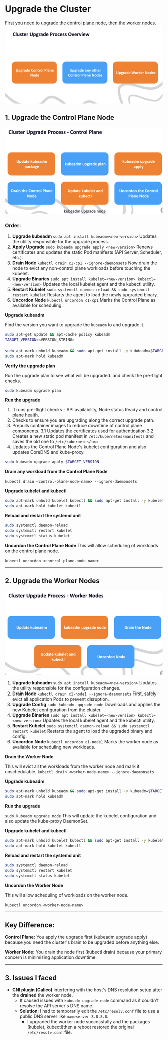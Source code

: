 # Upgrade the Cluster

<u>First you need to upgrade the control plane node, then the worker nodes.</u>
![cluster_upgrade_overview](cluster_upgrade_overview.png)

## 1. Upgrade the Control Plane Node

![control_plane_node_upgrade](control_plane_node_upgrade.png)

### Order:

1. **Upgrade kubeadm** 	`sudo apt install kubeadm=<new-version>`	Updates the utility responsible for  the upgrade process.
2. **Apply Upgrade**  `sudo kubeadm upgrade apply <new-version>`	Renews certificates and updates the static Pod manifests (API Server, Scheduler, etc.).
3. **Drain Node**  `kubectl drain c1-cp1 --ignore-daemonsets`	Now drain the node to evict any non-control plane workloads before touching the kubelet.
4. **Upgrade Binaries**  `sudo apt install kubelet=<new-version> kubectl=<new-version>`	Updates the local kubelet agent and the kubectl utility.
5. **Restart Kubelet**  `sudo systemctl daemon-reload && sudo systemctl restart kubelet`	Restarts the agent to load the newly upgraded binary.
6. **Uncordon Node**  `kubectl uncordon c1-cp1`	Marks the Control Plane as available for scheduling.

**Upgrade kubeadm**

Find the version you want to upgrade the `kubeadm` to and upgrade it.

```bash
sudo apt-get update && apt-cache policy kubeadm
TARGET_VERSION=<VERSION_STRING>

sudo apt-mark unhold kubeadm && sudo apt-get install -y kubdeadm=$TARGET_VERSION
sudo apt-mark hold kubeadm
```

**Verify the upgrade plan**

Run the upgrade plan to see what will be upgraded. and check the pre-flight checks.

```bash
sudo kubeadm upgrade plan
```

**Run the upgrade**

1. It runs pre-flight checks - API availability, Node status Ready and control plane health.
2. Checks to ensure you are upgrading along the correct upgrade path. 
3. Prepulls container images to reduce downtime of control plane components.
    3.1 Updates the certificates used for authentication
    3.2 Creates a new static pod manifest in `/etc/kubernetes/manifests` and saves the old one to `/etc/kubernetes/tmp`
4. Updates the Control Plane Node's kubelet configuration and also updates CoreDNS and kube-proxy.

```bash
sudo kubeadm upgrade apply $TARGET_VERSION
```

**Drain any workload from the Control Plane Node**

`kubectl drain <control-plane-node-name> --ignore-daemonsets`

**Upgrade kubelet and kubectl**

```bash
sudo apt-mark unhold kubelet kubectl && sudo apt-get install -y kubelet=$TARGET_VERSION kubectl=$TARGET_VERSION
sudo apt-mark hold kubelet kubectl
```

**Reload and restart the systemd unit**

```bash
sudo systemctl daemon-reload
sudo systemctl restart kubelet
sudo systemctl status kubelet
```

**Uncordon the Control Plane Node**
This will allow scheduling of workloads on the control plane node.

`kubectl uncordon <control-plane-node-name>`

---

## 2. Upgrade the Worker Nodes

![worker_node_upgrade](worker_node_upgrade.png)

1. **Upgrade kubeadm**		`sudo apt install kubeadm=<new-version>`	Updates the utility responsible for the configuration changes.
2. **Drain Node**		`kubectl drain c1-node1 --ignore-daemonsets`	First, safely evict all application Pods to prevent disruption.
3. **Upgrade Config**		`sudo kubeadm upgrade node`	Downloads and applies the new Kubelet configuration from the cluster.
4. **Upgrade Binaries**		`sudo apt install kubelet=<new-version> kubectl=<new-version>`	Updates the local kubelet agent and the kubectl utility.
5. **Restart Kubelet**		`sudo systemctl daemon-reload && sudo systemctl restart kubelet`	Restarts the agent to load the upgraded binary and config.
6. **Uncordon Node**		`kubectl uncordon c1-node1`	Marks the worker node as available for scheduling new workloads.

**Drain the Worker Node**

This will evict all the workloads from the worker node and mark it unschedulable.
`kubectl drain <worker-node-name> --ignore-daemonsets`

**Upgrade kubeadm**

```bash
sudo apt-mark unhold kubeadm && sudo apt-get install -y kubeadm=$TARGET_VERSION
sudo apt-mark hold kubeadm
```

**Run the upgrade**

`sudo kubeadm upgrade node`
This will update the kubelet configuration and also update the kube-proxy DaemonSet.

**Upgrade kubelet and kubectl**

```bash
sudo apt-mark unhold kubelet kubectl && sudo apt-get install -y kubelet=$TARGET_VERSION kubectl=$TARGET_VERSION
sudo apt-mark hold kubelet kubectl
```

**Reload and restart the systemd unit**

```bash
sudo systemctl daemon-reload
sudo systemctl restart kubelet
sudo systemctl status kubelet
```

**Uncordon the Worker Node**

This will allow scheduling of workloads on the worker node.

`kubectl uncordon <worker-node-name>`

---

## Key Difference:

**Control Plane:** You apply the upgrade first (kubeadm upgrade apply) because you need the cluster's brain to be upgraded before anything else.

**Worker Node:** You drain the node first (kubectl drain) because your primary concern is minimizing application downtime.

---

## 3. Issues I faced

- **CNI plugin (Calico)** interfering with the host's DNS resolution setup after the **drained** the worker node. 
  - It caused issues with `kubeadm upgrade node` command as it couldn't resolve the API server's DNS name.
  - **Solution**: I had to temporarily edit the `/etc/resolv.conf` file to use a public DNS server like `nameserver 8.8.8.8`.
    - I upgraded the worker node successfully and the packages (kubelet, kubectl)then a reboot restored the original `/etc/resolv.conf` file.